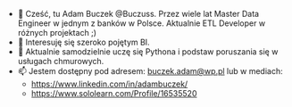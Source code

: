 - 👋 Cześć, tu Adam Buczek @Buczuss. Przez wiele lat Master Data Engineer w jednym z banków w Polsce. Aktualnie ETL Developer w różnych projektach ;)
- 👀 Interesuję się szeroko pojętym BI.
- 🌱 Aktualnie samodzielnie uczę się Pythona i podstaw poruszania się w usługach chmurowych.
- 📫 Jestem dostępny pod adresem: buczek.adam@wp.pl lub w mediach: 
  - https://www.linkedin.com/in/adambuczek/ 
  - https://www.sololearn.com/Profile/16535520

<!---
Buczuss/Buczuss is a ✨ special ✨ repository because its `README.md` (this file) appears on your GitHub profile.
You can click the Preview link to take a look at your changes.
--->
